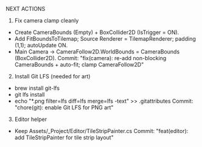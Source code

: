 NEXT ACTIONS

1) Fix camera clamp cleanly
- Create CameraBounds (Empty) + BoxCollider2D (IsTrigger = ON).
- Add FitBoundsToTilemap; Source Renderer = TilemapRenderer; padding (1,1); autoUpdate ON.
- Main Camera → CameraFollow2D.WorldBounds = CameraBounds (BoxCollider2D).
Commit: "fix(camera): re-add non-blocking CameraBounds + auto-fit; clamp CameraFollow2D"

2) Install Git LFS (needed for art)
- brew install git-lfs
- git lfs install
- echo "*.png filter=lfs diff=lfs merge=lfs -text" >> .gitattributes
Commit: "chore(git): enable Git LFS for PNG art"

3) Editor helper
- Keep Assets/_Project/Editor/TileStripPainter.cs
Commit: "feat(editor): add TileStripPainter for tile strip layout"
